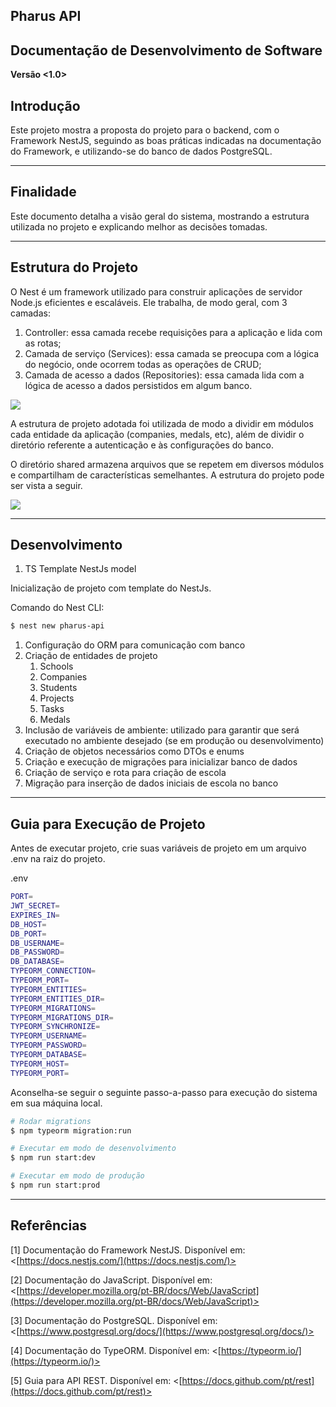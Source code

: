 ## Pharus API

## Documentação de Desenvolvimento de Software

**Versão <1.0>**

## Introdução

Este projeto mostra a proposta do projeto para o backend, com o Framework NestJS, seguindo as boas práticas indicadas na documentação do Framework, e utilizando-se do banco de dados PostgreSQL. 

---

## Finalidade

Este documento detalha a visão geral do sistema, mostrando a estrutura utilizada no projeto e explicando melhor as decisões tomadas.

---

## Estrutura do Projeto

O Nest é um framework utilizado para construir aplicações de servidor Node.js eficientes e escaláveis. Ele trabalha, de modo geral, com 3 camadas:

1. Controller: essa camada recebe requisições para a aplicação e lida com as rotas;
2. Camada de serviço (Services): essa camada se preocupa com a lógica do negócio, onde ocorrem todas as operações de CRUD;
3. Camada de acesso a dados (Repositories): essa camada lida com a lógica de acesso a dados persistidos em algum banco.

<img src="https://user-images.githubusercontent.com/41833533/164569320-deba31cc-4222-4549-b5ad-cfe47c2a3f86.png"/>

A estrutura de projeto adotada foi utilizada de modo a dividir em módulos cada entidade da aplicação (companies, medals, etc), além de dividir o diretório referente a autenticação e às configurações do banco.

O diretório shared armazena arquivos que se repetem em diversos módulos e compartilham de características semelhantes. A estrutura do projeto pode ser vista a seguir.

<img src="https://user-images.githubusercontent.com/41833533/164569426-0ffd241c-64cd-4221-9744-eebe65cb2005.png"/>

---

## Desenvolvimento

1. TS Template NestJs model

Inicialização de projeto com template do NestJs.

Comando do Nest CLI:

```bash
$ nest new pharus-api
```

1. Configuração do ORM para comunicação com banco
2. Criação de entidades de projeto
    1. Schools
    2. Companies
    3. Students
    4. Projects
    5. Tasks
    6. Medals
3. Inclusão de variáveis de ambiente: utilizado para garantir que será executado no ambiente desejado (se em produção ou desenvolvimento)
4. Criação de objetos necessários como DTOs e enums
5. Criação e execução de migrações para inicializar banco de dados
6. Criação de serviço e rota para criação de escola
7. Migração para inserção de dados iniciais de escola no banco

---

## Guia para Execução de Projeto

Antes de executar projeto, crie suas variáveis de projeto em um arquivo .env na raiz do projeto.

.env

```bash
PORT=
JWT_SECRET=
EXPIRES_IN=
DB_HOST=
DB_PORT=
DB_USERNAME=
DB_PASSWORD=
DB_DATABASE=
TYPEORM_CONNECTION=
TYPEORM_PORT=
TYPEORM_ENTITIES=
TYPEORM_ENTITIES_DIR=
TYPEORM_MIGRATIONS=
TYPEORM_MIGRATIONS_DIR=
TYPEORM_SYNCHRONIZE=
TYPEORM_USERNAME=
TYPEORM_PASSWORD=
TYPEORM_DATABASE=
TYPEORM_HOST=
TYPEORM_PORT=
```

Aconselha-se seguir o seguinte passo-a-passo para execução do sistema em sua máquina local.

```bash
# Rodar migrations
$ npm typeorm migration:run

# Executar em modo de desenvolvimento
$ npm run start:dev

# Executar em modo de produção
$ npm run start:prod
```

---

## Referências

[1] Documentação do Framework NestJS. Disponível em: <[https://docs.nestjs.com/](https://docs.nestjs.com/)>

[2] Documentação do JavaScript. Disponível em: <[https://developer.mozilla.org/pt-BR/docs/Web/JavaScript](https://developer.mozilla.org/pt-BR/docs/Web/JavaScript)>

[3] Documentação do PostgreSQL. Disponível em: <[https://www.postgresql.org/docs/](https://www.postgresql.org/docs/)>

[4] Documentação do TypeORM. Disponível em: <[https://typeorm.io/](https://typeorm.io/)>

[5] Guia para API REST. Disponível em: <[https://docs.github.com/pt/rest](https://docs.github.com/pt/rest)>